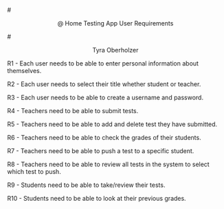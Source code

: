 #<center>@ Home Testing App User Requirements</center>

#<center>Tyra Oberholzer</center>

R1 - Each user needs to be able to enter personal information about themselves.

R2 - Each user needs to select their title whether student or teacher.

R3 - Each user needs to be able to create a username and password.

R4 - Teachers need to be able to submit tests.

R5 - Teachers need to be able to add and delete test they have submitted.

R6 - Teachers need to be able to check the grades of their students.

R7 - Teachers need to be able to push a test to a specific student.

R8 - Teachers need to be able to review all tests in the system to select 
which test to push.

R9 - Students need to be able to take/review their tests.

R10 - Students need to be able to look at their previous grades.